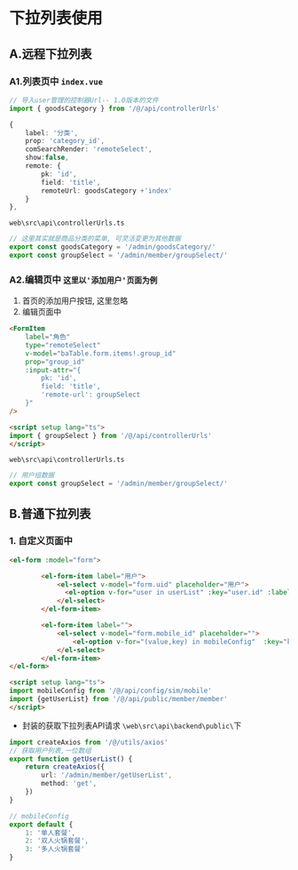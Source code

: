 # 下拉列表使用



## A.远程下拉列表

### A1.列表页中 `index.vue`
```ts
// 导入user管理的控制器Url-- 1.0版本的文件
import { goodsCategory } from '/@/api/controllerUrls' 

{ 
    label: '分类', 
    prop: 'category_id', 
    comSearchRender: 'remoteSelect', 
    show:false, 
    remote: {
        pk: 'id',
        field: 'title',
        remoteUrl: goodsCategory +'index'            
    }
},
```
`web\src\api\controllerUrls.ts`

```ts
// 这里其实就是商品分类的菜单, 可灵活变更为其他数据
export const goodsCategory = '/admin/goodsCategory/'
export const groupSelect = '/admin/member/groupSelect/'
```

### A2.编辑页中 `这里以'添加用户'页面为例`
1. 首页的添加用户按钮, 这里忽略
2. 编辑页面中

```html
<FormItem 
    label="角色" 
    type="remoteSelect" 
    v-model="baTable.form.items!.group_id" 
    prop="group_id" 
    :input-attr="{ 
        pk: 'id', 
        field: 'title', 
        'remote-url': groupSelect 
    }"
/>

<script setup lang="ts">
import { groupSelect } from '/@/api/controllerUrls' 
</script>
```

`web\src\api\controllerUrls.ts`

```ts
// 用户组数据
export const groupSelect = '/admin/member/groupSelect/'
```


## B.普通下拉列表

### 1. 自定义页面中
```html
<el-form :model="form">

        <el-form-item label="用户">
            <el-select v-model="form.uid" placeholder="用户">
              <el-option v-for="user in userList" :key="user.id" :label="user.title" :value="user.id" />
            </el-select>
        </el-form-item>

        <el-form-item label="">
            <el-select v-model="form.mobile_id" placeholder="">
                <el-option v-for="(value,key) in mobileConfig"  :key="key" :label="value" :value="key" />
            </el-select>
        </el-form-item>
</el-form>

<script setup lang="ts">
import mobileConfig from '/@/api/config/sim/mobile'
import {getUserList} from '/@/api/public/member/member'
</script>
```

- 封装的获取下拉列表API请求
`\web\src\api\backend\public\`下

```ts
import createAxios from '/@/utils/axios'
// 获取用户列表,一位数组
export function getUserList() {
    return createAxios({
        url: '/admin/member/getUserList',
        method: 'get',
    })
}
```

```ts
// mobileConfig
export default {
    1: '单人套餐',
    2: '双人火锅套餐',
    3: '多人火锅套餐'
}
```
